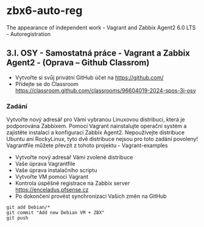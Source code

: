 # zbx6-auto-reg
The appearance of independent work - Vagrant and Zabbix Agent2 6.0 LTS - Autoregistration

## 3.I. OSY - Samostatná práce - Vagrant a Zabbix Agent2 - (Oprava – Github Classrom)

- Vytvořte si svůj privátní GitHub účet na https://github.com/
- Přidejte se do Classroom https://classroom.github.com/classrooms/96604019-2024-spos-3i-osy

### Zadání

Vytvořte nový adresář pro Vámi vybranou Linuxovou distribuci, která je podporována Zabbixem. Pomocí Vagrant nainstalujte operační systém a zajistěte instalaci a konfiguraci Zabbix Agent2. Nepoužívejte distribuce Ubuntu ani RockyLinux, tyto dvě distribuce nejsou pro toto zadání povoleny! Vagrantfile můžete převzít z tohoto projektu - Vagrant-examples

- Vytvořte nový adresář Vámi zvolené distribuce
- Vaše úprava Vagrantfile
- Vaše úprava instalačního scriptu
- Vytvořte VM pomoci Vagrant
- Kontrola úspěšné registrace na Zabbix server https://enceladus.pfsense.cz
- Po dokončení provést synchronizaci Vašich změn na GitHub 

```console
git add Debian/*
git commit "Add new Debian VM + ZBX"
git push
```


